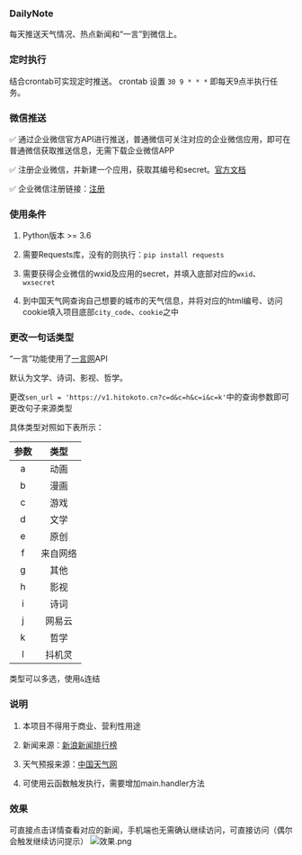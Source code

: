 ### DailyNote
每天推送天气情况、热点新闻和“一言”到微信上。

### 定时执行
结合crontab可实现定时推送。
crontab 设置 `30 9 * * *` 即每天9点半执行任务。

### 微信推送
✅ 通过企业微信官方API进行推送，普通微信可关注对应的企业微信应用，即可在普通微信获取推送信息，无需下载企业微信APP

✅ 注册企业微信，并新建一个应用，获取其编号和secret。[官方文档](https://work.weixin.qq.com/api/doc/90000/90135/90248)

✅ 企业微信注册链接：[注册](https://work.weixin.qq.com/wework_admin/register_wx?from=myhome_openApi)

### 使用条件
1. Python版本 >= 3.6

2. 需要Requests库，没有的则执行：`pip install requests`

3. 需要获得企业微信的wxid及应用的secret，并填入底部对应的`wxid`、`wxsecret`

4. 到中国天气网查询自己想要的城市的天气信息，并将对应的html编号、访问cookie填入项目底部`city_code`、`cookie`之中

### 更改一句话类型
“一言”功能使用了[一言网](https://hitokoto.cn/)API

默认为文学、诗词、影视、哲学。

更改`sen_url = 'https://v1.hitokoto.cn?c=d&c=h&c=i&c=k'`中的查询参数即可更改句子来源类型

具体类型对照如下表所示：

| 参数 | 类型 |
|:---:| :---: |
| a | 动画 |
| b | 漫画 |
| c | 游戏 |
| d | 文学 |
| e | 原创 |
| f | 来自网络 |
| g | 其他 |
| h | 影视 |
| i | 诗词 |
| j | 网易云 |
| k | 哲学 |
| l | 抖机灵 |

类型可以多选，使用`&`连结

### 说明
1. 本项目不得用于商业、营利性用途

2. 新闻来源：[新浪新闻排行榜](http://news.sina.com.cn/hotnews/)

3. 天气预报来源：[中国天气网](http://www.weather.com.cn/)

4. 可使用云函数触发执行，需要增加main.handler方法

### 效果
可直接点击详情查看对应的新闻，手机端也无需确认继续访问，可直接访问（偶尔会触发继续访问提示）
![效果.png](http://tva1.sinaimg.cn/large/008q9lbOgy1gvil1w1jmyj60pv0iw47b02.jpg)
